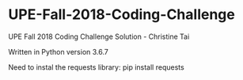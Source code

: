 # UPE-Fall-2018-Coding-Challenge
UPE Fall 2018 Coding Challenge Solution - Christine Tai

Written in Python version 3.6.7

Need to instal the requests library:
pip install requests
